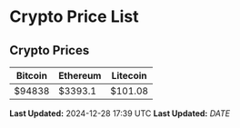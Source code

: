 # Crypto Price List

## Crypto Prices
| Bitcoin | Ethereum | Litecoin |
| ------- | -------- | -------- |
| $94838 | $3393.1 | $101.08 |
**Last Updated:** 2024-12-28 17:39 UTC
**Last Updated:** $DATE$
